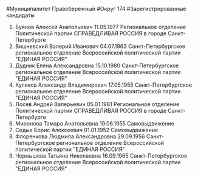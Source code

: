 #Муниципалитет
Правобережный
#Округ
174
#Зарегистрированные кандидаты
1. Буянов Алексей Анатольевич 11.05.1977
Региональное отделение Политической партии СПРАВЕДЛИВАЯ РОССИЯ в городе Санкт-Петербурге
2. Вишневский Валерий Иванович 04.07.1963
Санкт-Петербургское региональное отделение Всероссийской политической партии "ЕДИНАЯ РОССИЯ"
3. Дудник Елена Александровна 15.10.1980
Санкт-Петербургское региональное отделение Всероссийской политической партии "ЕДИНАЯ РОССИЯ"
4. Куликов Александр Владимирович 17.05.1955
Санкт-Петербургское региональное отделение Всероссийской политической партии "ЕДИНАЯ РОССИЯ"
5. Лосев Андрей Валерьевич 05.01.1981
Региональное отделение Политической партии СПРАВЕДЛИВАЯ РОССИЯ в городе Санкт-Петербурге
6. Миронова Тамара Анатольевна 19.06.1955
Самовыдвижение
7. Седых Борис Алексеевич 01.01.1952
Самовыдвижение
8. Флоренкова Людмила Александровна 29.09.1956
Санкт-Петербургское региональное отделение Всероссийской политической партии "ЕДИНАЯ РОССИЯ"
9. Чернышева Татьяна Николаевна 16.09.1965
Санкт-Петербургское региональное отделение Всероссийской политической партии "ЕДИНАЯ РОССИЯ"
